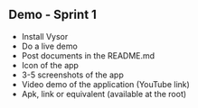 ## Demo - Sprint 1

*	Install Vysor
*	Do a live demo
*	Post documents in the README.md
*	Icon of the app
*	3-5 screenshots of the app
*	Video demo of the application (YouTube link)
*	Apk, link or equivalent (available at the root)
